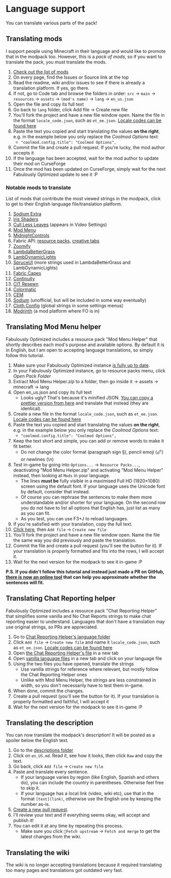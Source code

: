 # Language support

You can translate various parts of the pack!

## Translating mods

I support people using Minecraft in their language and would like to promote that in the modpack too. However, this is a _pack of mods_, so if you want to translate the pack, you must translate the mods.

1. [Check out the list of mods](https://github.com/Fabulously-Optimized/fabulously-optimized#included-mods)
2. On every page, find the Issues or Source link at the top
3. Read the readme, wiki and/or issues to see if there is already a translation platform. If yes, go there.
4. If not, go to Code tab and browse the folders in order: `src` → `main` → `resources` → `assets` → `(mod's name)` → `lang` → `en_us.json`
5. Open the file and copy its full text
6. Go back to `lang` folder, click Add file → Create new file
7. You'll fork the project and have a new file window open. Name the file in the format `locale_code.json`, such as `et_ee.json`. [Locale codes can be found here](https://minecraft.fandom.com/wiki/Language#Languages)
8. Paste the text you copied and start translating the values **on the right**, e.g. in the example below you only replace the _Coolmod Options_ text:
   * `"coolmod.config.title": "Coolmod Options",`
9. Commit the file and create a pull request. If you're lucky, the mod author accepts it
10. If the language has been accepted, wait for the mod author to update their mod on CurseForge
11. Once the mod has been updated on CurseForge, simply wait for the next Fabulously Optimized update to see it :P

### Notable mods to translate

List of mods that contribute the most viewed strings in the modpack, click to get to their English language file/translation platform.

1. [Sodium Extra](https://crowdin.com/project/sodium-extra)
2. [Iris Shaders](https://github.com/IrisShaders/Iris/blob/trunk/src/main/resources/assets/iris/lang/en_us.json)
3. [Cull Less Leaves](https://github.com/isXander/CullLessLeaves/blob/1.19/src/main/resources/assets/cull-less-leaves/lang/en_us.json) (appears in Video Settings)
4. [Mod Menu](https://crowdin.com/project/mod-menu)
5. [MidnightControls](https://github.com/TeamMidnightDust/MidnightControls/blob/1.19/src/main/resources/assets/midnightcontrols/lang/en_us.json)
6. Fabric API: [resource packs](https://github.com/FabricMC/fabric/blob/1.19.2/fabric-resource-loader-v0/src/main/resources/assets/fabric-resource-loader-v0/lang/en_us.json), [creative tabs](https://github.com/FabricMC/fabric/blob/1.19.2/fabric-item-groups-v0/src/main/resources/assets/fabric/lang/en_us.json)
7. [Zoomify](https://github.com/isXander/Zoomify/blob/1.19/src/main/resources/assets/zoomify/lang/en_us.json)
8. [LambdaBetterGrass](https://github.com/LambdAurora/LambdaBetterGrass/blob/1.19/src/main/resources/assets/lambdabettergrass/lang/en_us.json)
9. [LambDynamicLights](https://github.com/LambdAurora/LambDynamicLights/blob/1.19/src/main/resources/assets/lambdynlights/lang/en_us.json)
10. [SpruceUI](https://github.com/LambdAurora/SpruceUI/blob/1.19/src/main/resources/assets/spruceui/lang/en_us.json) (more strings used in LambdaBetterGrass and LambDynamicLights)
11. [Fabric Capes](https://github.com/CaelTheColher/Capes/blob/master/src/main/resources/assets/capes/lang/en_us.json)
12. [Continuity](https://github.com/PepperCode1/Continuity/blob/main/src/main/resources/assets/continuity/lang/en_us.json)
13. [CIT Resewn](https://github.com/SHsuperCM/CITResewn/blob/main/src/main/resources/assets/citresewn/lang/en_us.json)
14. [Colormatic](https://github.com/kvverti/colormatic/blob/master/src/main/resources/assets/colormatic/lang/en_us.json)
15. [CEM](https://github.com/dorianpb/cem/blob/main/src/main/resources/assets/cem/lang/en_us.json)
16. [Sodium](https://github.com/amnotbananaama/sodium-fabric-translations) (unofficial, but will be included in some way eventually)
17. [Cloth Config](https://crowdin.com/project/cloth-config) (global strings in some settings menus)
18. [Modrinth](https://crowdin.com/project/modrinth) (a mod platform where FO is in)

## Translating Mod Menu helper

Fabulously Optimized includes a resource pack "Mod Menu Helper" that shortly describes each mod's purpose and available options. By default it is in English, but I am open to accepting language translations, so simply follow this tutorial.

1. Make sure your Fabulously Optimized instance [is fully up to date](update-instructions.md).
2. In your Fabulously Optimized instance, go to resource packs menu, click _Open Pack Folder_
3. Extract Mod Menu Helper.zip to a folder, then go inside it → assets → minecraft → lang
4. Open en\_us.json and copy its full text
   * Looks ugly? That's because it's minified JSON. [You can copy a prettier version from here](https://raw.githubusercontent.com/Fabulously-Optimized/fabulously-optimized/main/Resource%20Packs/Mod%20Menu%20Helper/assets/fo/lang/en_us.json) and translate that instead (they are identical).
5. Create a new file in the format `locale_code.json`, such as `et_ee.json`. [Locale codes can be found here](https://minecraft.gamepedia.com/Language#Available\_languages)
6. Paste the text you copied and start translating the values **on the right**, e.g. in the example below you only replace the _Coolmod Options_ text:
   * `"coolmod.config.title": "Coolmod Options",`
7. Keep the text short and simple, you can add or remove words to make it fit better.
   * Do not change the color format (paragraph sign §), pencil emoji (🖉) or newlines (\n)
8. Test in-game by going into `Options...` → `Resource Packs...`, deactivating "Mod Menu Helper.zip" and activating "Mod Menu Helper" instead, then looking at `Mods` in your language.
   * The lines **must be** fully visible in a maximised Full HD (1920×1080) screen using the default font. If your language uses the Unicode font by default, consider that instead.
   * Of course you can rephrase the sentences to make them more understandable and/or shorter for your language. On the second row you do not have to list all options that English has, just list as many as you can fit.
   * As you test, you can use F3+J to reload languages.
9. If you're satisfied with your translation, copy the full text.
10. [Click here](https://github.com/Fabulously-Optimized/fabulously-optimized/blob/main/Resource%20Packs/Mod%20Menu%20Helper/assets/fo/lang/), then `Add file` → `Create new file`
11. You'll fork the project and have a new file window open. Name the file the same way you did previously and paste the translation.
12. Commit the file and create a pull request (you'll see the button for it). If your translation is properly formatted and fits into the rows, I will accept it.
13. Wait for the next version for the modpack to see it in-game :P

**P.S. If you didn't follow this tutorial and instead just made a PR on GitHub, [there is now an online tool](https://fabulously-optimized.github.io/Mod-Menu-Helper-Size-Checker/) that can help you approximate whether the sentences will fit.**

## Translating Chat Reporting helper

Fabulously Optimized includes a resource pack "Chat Reporting Helper" that simplifies some vanilla and No Chat Reports strings to make chat reporting easier to understand. Languages that don't have a translation may use original strings, so PRs are appreciated.

1. Go to [Chat Reporting Helper's language folder](https://github.com/Fabulously-Optimized/fabulously-optimized/tree/main/Resource%20Packs/Chat%20Reporting%20Helper/assets/fo/lang)
2. Click `Add file` -> `Create new file` and name it `locale_code.json`, such as `et_ee.json`. [Locale codes can be found here](https://minecraft.gamepedia.com/Language#Available\_languages)
3. Open [the Chat Reporting Helper's file](https://github.com/Fabulously-Optimized/fabulously-optimized/blob/main/Resource%20Packs/Chat%20Reporting%20Helper/assets/fo/lang/en_us.json) in a new tab
4. Open [vanilla language files](https://github.com/InventivetalentDev/minecraft-assets/tree/1.19.3/assets/minecraft/lang) in a new tab and click on your language file
5. Using the two files you have opened, translate the strings
   * Use vanilla strings for reference where relevant, but mostly follow the Chat Reporting Helper ones
   * Unlike with Mod Menu Helper, the strings are less constrained in width, so you don't necessarily have to test them in-game.
6. When done, commit the changes.
7. Create a pull request (you'll see the button for it). If your translation is properly formatted and faithful, I will accept it
8. Wait for the next version for the modpack to see it in-game :P

## Translating the description

You can now translate the modpack's description! It will be posted as a spoiler below the English text.

1. Go to the [descriptions folder](https://github.com/Fabulously-Optimized/fabulously-optimized/tree/main/Description)
2. Click on `en_US.md`. Read it, see how it looks, then click `Raw` and copy the text.
3. Go back, click `Add file` → `Create new file`
4. Paste and translate every sentence.
   * If your language varies by region (like English, Spanish and others do), you can include the country in parentheses. Otherwise feel free to skip it.
   * If your language has a local link (video, wiki etc), use that in the format `[text](link)`, otherwise use the English one by keeping the number as-is.
5. [Create a new pull request](https://github.com/Fabulously-Optimized/fabulously-optimized/compare).
6. I'll review your text and if everything seems okay, will accept and publish it!
7. You can edit it at any time by repeating this process.
   * Make sure you click `🔄Fetch upstream` → `Fetch and merge` to get the latest changes from the wiki.

## Translating the wiki

The wiki is no longer accepting translations because it required translating too many pages and translations got outdated very fast.

